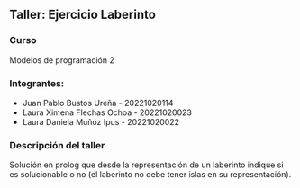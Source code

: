 ## Taller: Ejercicio Laberinto

### Curso 
Modelos de programación 2 

### Integrantes:
- Juan Pablo Bustos Ureña - 20221020114
- Laura Ximena Flechas Ochoa - 20221020023
- Laura Daniela Muñoz Ipus - 20221020022

### Descripción del taller

Solución en prolog que desde la representación de un laberinto indique si es solucionable o no (el laberinto no debe tener islas en su representación).


